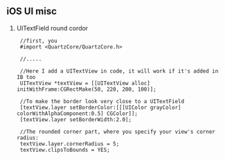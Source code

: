 ## iOS UI misc

1. UITextField round cordor
	
		//first, you
		#import <QuartzCore/QuartzCore.h>
		
		//.....
		
		//Here I add a UITextView in code, it will work if it's added in IB too
		UITextView *textView = [[UITextView alloc] initWithFrame:CGRectMake(50, 220, 200, 100)];
		
		//To make the border look very close to a UITextField
		[textView.layer setBorderColor:[[[UIColor grayColor] colorWithAlphaComponent:0.5] CGColor]];
		[textView.layer setBorderWidth:2.0];
		
		//The rounded corner part, where you specify your view's corner radius:
		textView.layer.cornerRadius = 5;
		textView.clipsToBounds = YES;